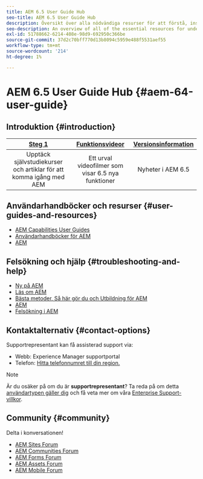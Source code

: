 ```yaml
---
title: AEM 6.5 User Guide Hub
seo-title: AEM 6.5 User Guide Hub
description: Översikt över alla nödvändiga resurser för att förstå, installera, hantera och använda AEM 6.5
seo-description: An overview of all of the essential resources for understanding, installing, managing, and using AEM 6.5
exl-id: 51788662-6214-408e-98d9-692950c366be
source-git-commit: 37d2c70bff770d13b8094c5959e488f5531aef55
workflow-type: tm+mt
source-wordcount: '214'
ht-degree: 1%

---
```


# AEM 6.5 User Guide Hub {#aem-64-user-guide}

## Introduktion {#introduction}

| [Steg 1](https://helpx.adobe.com/experience-manager/get-started.html) | [Funktionsvideor](https://helpx.adobe.com/experience-manager/kt/index/aem-6-5-videos.html) | [Versionsinformation](https://helpx.adobe.com/experience-manager/6-5/release-notes.html) |
|:-:|:-:|:-:|
| Upptäck självstudiekurser och artiklar för att komma igång med AEM | Ett urval videofilmer som visar 6.5 nya funktioner | Nyheter i AEM 6.5 |

## Användarhandböcker och resurser {#user-guides-and-resources}

* [AEM Capabilities User Guides](capabilities.md)
* [Användarhandböcker för AEM](implementation.md)
* [AEM](resources.md)

## Felsökning och hjälp {#troubleshooting-and-help}

* [Ny på AEM](new.md)
* [Läs om AEM](learn.md)
* [Bästa metoder, Så här gör du och Utbildning för AEM](best-practice.md)
* [AEM](community.md)
* [Felsökning i AEM](troubleshooting.md)

## Kontaktalternativ {#contact-options}

Supportrepresentant kan få assisterad support via:

* Webb: Experience Manager supportportal
* Telefon: [Hitta telefonnumret till din region.](https://helpx.adobe.com/contact/dma-external/DMACustomeCareRegionalPhoneNumbers.html)

>[!NOTE]
>
>Är du osäker på om du är **supportrepresentant**? Ta reda på om detta [användartypen gäller dig](https://helpx.adobe.com/experience-cloud/supported-users.html) och få veta mer om våra [Enterprise Support-villkor](https://helpx.adobe.com/support/programs/enterprise-support-terms.html).

## Community {#community}

Delta i konversationen!

* [AEM Sites Forum](https://help-forums.adobe.com/content/adobeforums/en/experience-manager-forum/adobe-experience-manager.html)
* [AEM Communities Forum](https://help-forums.adobe.com/content/adobeforums/en/experience-manager-forum/aem-communities.html)
* [AEM Forms Forum](https://help-forums.adobe.com/content/adobeforums/en/experience-manager-forum/aem-forms.html)
* [AEM Assets Forum](https://help-forums.adobe.com/content/adobeforums/en/experience-manager-forum/aem-assets.html)
* [AEM Mobile Forum](https://forums.adobe.com/community/experiencemanagermobile)
